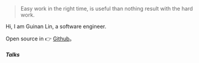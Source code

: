 

> Easy work in the right time, is useful than nothing result with the hard work.


Hi, I am Guinan Lin, a software engineer.


Open source in 👉 [Github](http://github.com/linguinan)。 


##### Talks